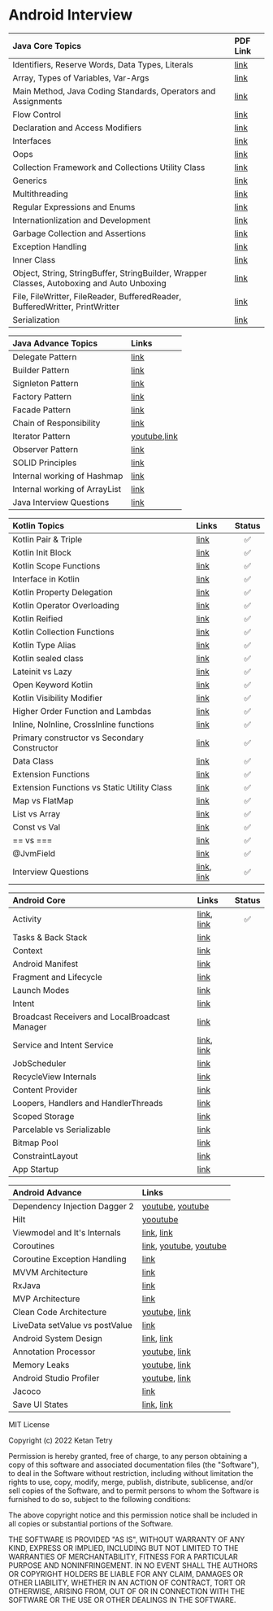 # Android Interview

 Java Core Topics | PDF Link
 :---------- | :-------
 Identifiers, Reserve Words, Data Types, Literals | [link](java/identifiers_keywords_datatypes_literals.pdf)
 Array, Types of Variables, Var-Args | [link](java/array_variables_varargs.pdf) |
 Main Method, Java Coding Standards, Operators and Assignments | [link](java/main_method_coding_standard_operators_assignments.pdf)
 Flow Control | [link](java/flow_control.pdf)
 Declaration and Access Modifiers | [link](java/declaration_access_modifiers.pdf)
 Interfaces | [link](java/interfaces.pdf)
 Oops | [link](java/oops.pdf)
 Collection Framework and Collections Utility Class | [link](java/collection_framework_collections_utility.pdf)
 Generics | [link](java/generics.pdf)
 Multithreading | [link](java/multithreading.pdf)
 Regular Expressions and Enums | [link](java/regular_expressions_enums.pdf)
 Internationlization and Development | [link](java/internationlization_development.pdf)
 Garbage Collection and Assertions | [link](java/garbage_collection_assertions.pdf)
 Exception Handling | [link](java/exception_handling.pdf)
 Inner Class | [link](java/inner_class.pdf)
 Object, String, StringBuffer, StringBuilder, Wrapper Classes, Autoboxing and Auto Unboxing | [link](java/object_string_stringbuffer_stringbuilder_wrapper_autoboxing.pdf)
 File, FileWritter, FileReader, BufferedReader, BufferedWritter, PrintWritter | [link](java/file_filereader_filewritter.pdf)
 Serialization | [link](java/serialization.pdf)

 Java Advance Topics | Links
 :------------------ | :----
 Delegate Pattern | [link](https://java-design-patterns.com/patterns/delegation/)
 Builder Pattern | [link](https://java-design-patterns.com/patterns/builder/)
 Signleton Pattern | [link](https://java-design-patterns.com/patterns/singleton/)
 Factory Pattern | [link](https://java-design-patterns.com/patterns/factory/)
 Facade Pattern | [link](https://java-design-patterns.com/patterns/facade/)
 Chain of Responsibility | [link](https://java-design-patterns.com/patterns/chain-of-responsibility/)
 Iterator Pattern | [youtube](https://www.youtube.com/watch?v=VKIzUuMdmag),[link](https://java-design-patterns.com/patterns/iterator)
 Observer Pattern | [link](https://java-design-patterns.com/patterns/observer)
 SOLID Principles | [link](https://medium.com/mindorks/solid-principles-explained-with-examples-79d1ce114ace)
 Internal working of Hashmap | [link](https://medium.com/javarevisited/internal-working-of-hashmap-in-java-97aeac3c7beb)
 Internal working of ArrayList | [link](https://javagoal.com/internal-working-of-arraylist-in-java/)
 Java Interview Questions | [link](https://github.com/learning-zone/java-interview-questions)

 Kotlin Topics | Links | Status
 :------------ | :---- | :----:
 Kotlin Pair & Triple | [link](https://blog.mindorks.com/pair-and-triple-in-kotlin/) | :white_check_mark:
 Kotlin Init Block | [link](https://blog.mindorks.com/understanding-init-block-in-kotlin/) | :white_check_mark:
 Kotlin Scope Functions | [link](https://blog.mindorks.com/using-scoped-functions-in-kotlin-let-run-with-also-apply/) | :white_check_mark:
 Interface in Kotlin | [link](https://blog.mindorks.com/kotlin-interfaces/) | :white_check_mark:
 Kotlin Property Delegation | [link](https://blog.mindorks.com/property-delegation-in-kotlin/) | :white_check_mark:
 Kotlin Operator Overloading | [link](https://blog.mindorks.com/operator-overloading-in-kotlin/) | :white_check_mark:
 Kotlin Reified | [link](https://blog.mindorks.com/what-are-reified-types-in-kotlin/) | :white_check_mark:
 Kotlin Collection Functions | [link](https://blog.mindorks.com/kotlin-collection-functions/) | :white_check_mark:
 Kotlin Type Alias | [link](https://blog.mindorks.com/type-aliases-in-kotlin/) | :white_check_mark:
 Kotlin sealed class | [link](https://blog.mindorks.com/learn-kotlin-sealed-classes) | :white_check_mark:
 Lateinit vs Lazy | [link](https://blog.mindorks.com/learn-kotlin-lateinit-vs-lazy) | :white_check_mark:
 Open Keyword Kotlin | [link](https://blog.mindorks.com/understanding-open-keyword-in-kotlin/) | :white_check_mark:
 Kotlin Visibility Modifier | [link](https://blog.mindorks.com/learn-kotlin-visibility-modifiers-private-protected-internal-public/) | :white_check_mark:
 Higher Order Function and Lambdas | [link](https://blog.mindorks.com/understanding-higher-order-functions-and-lambdas-in-kotlin) | :white_check_mark:
 Inline, NoInline, CrossInline functions | [link](https://blog.mindorks.com/understanding-inline-noinline-and-crossinline-in-kotlin) | :white_check_mark:
 Primary constructor vs Secondary Constructor | [link](https://blog.mindorks.com/primary-and-secondary-constructors-in-kotlin) | :white_check_mark:
 Data Class | [link](https://medium.com/kayvan-kaseb/kotlin-data-classes-dc8324d80543) | :white_check_mark:
 Extension Functions | [link](https://medium.com/mindorks/extension-function-in-kotlin-d52d1525550) | :white_check_mark:
 Extension Functions vs Static Utility Class | [link](https://blog.mindorks.com/extension-functions-vs-static-utility-class/) | :white_check_mark:
 Map vs FlatMap | [link](https://blog.mindorks.com/flatmap-vs-map-in-kotlin/) | :white_check_mark:
 List vs Array | [link](https://blog.mindorks.com/difference-between-list-and-array-types-in-kotlin/) | :white_check_mark:
 Const vs Val | [link](https://blog.mindorks.com/what-is-the-difference-between-const-and-val/) | :white_check_mark:
 == vs === | [link](https://amitshekhar.me/blog/structural-and-referential-equality-in-kotlin) | :white_check_mark:
 @JvmField | [link](https://amitshekhar.me/blog/jvmfield-annotation-in-kotlin) | :white_check_mark:
 Interview Questions | [link](https://gist.github.com/paulfranco/4453383cc6df064d03087ce7aa5a0c8c), [link](https://blog.mindorks.com/kotlin-android-interview-questions/) | :white_check_mark:

 Android Core | Links | Status
 :----------- | :---- | :----:
 Activity | [link](https://developer.android.com/guide/components/activities/intro-activities), [link](https://medium.com/@JoseAlcerreca/the-android-lifecycle-cheat-sheet-part-i-single-activities-e49fd3d202ab) | :white_check_mark:
 Tasks & Back Stack | [link](https://developer.android.com/guide/components/activities/tasks-and-back-stack)
 Context | [link](https://blog.mindorks.com/understanding-context-in-android-application-330913e32514)
 Android Manifest | [link](https://developer.android.com/guide/topics/manifest/manifest-intro)
 Fragment and Lifecycle | [link](https://blog.mindorks.com/android-fragments-and-its-lifecycle)
 Launch Modes | [link](https://medium.com/mindorks/android-launch-mode-787d28952959)
 Intent | [link](https://blog.mindorks.com/what-are-intents-in-android)
 Broadcast Receivers and LocalBroadcast Manager | [link](https://blog.mindorks.com/using-localbroadcastmanager-in-android)
 Service and Intent Service | [link](https://blog.mindorks.com/service-vs-intentservice-in-android), [link ](https://developer.android.com/develop/background-work/services)
 JobScheduler | [link](https://medium.com/@kiitvishal89/android-jobscheduler-schedule-your-jobs-like-a-master-cfa0d80e5f10)
 RecycleView Internals | [link](https://blog.mindorks.com/how-does-recyclerview-work-internally)
 Content Provider | [link](https://blog.mindorks.com/android-content-provider-in-kotlin)
 Loopers, Handlers and HandlerThreads | [link](https://blog.mindorks.com/android-core-looper-handler-and-handlerthread-bd54d69fe91a)
 Scoped Storage | [link](https://blog.mindorks.com/understanding-the-scoped-storage-in-android)
 Parcelable vs Serializable | [link](https://medium.com/android-news/parcelable-vs-serializable-6a2556d51538)
 Bitmap Pool | [link](https://blog.mindorks.com/how-to-use-bitmap-pool-in-android-56c71a55533c)
 ConstraintLayout | [link](https://medium.com/geekculture/android-constraintlayout-all-of-the-things-7b74ba9a366b)
 App Startup | [link](https://developer.android.com/topic/performance/vitals/launch-time)

 Android Advance | Links
 :-------------- | :---- 
 Dependency Injection Dagger 2 | [youtube](https://www.youtube.com/watch?v=DtzQkBp2M5M&list=PLRKyZvuMYSIPwjYw1bt_7u7nEwe6vATQd&ab_channel=CheezyCode), [youtube](https://youtube.com/playlist?list=PLuR1PJnGR-Ih-HXnGSpnqjdhdvqcwhfFU)
 Hilt | [yooutube](https://www.youtube.com/playlist?list=PLRKyZvuMYSIOSigPsU9_tbO0uDyaZ8Ycf)
 Viewmodel and It's Internals | [link](https://betterprogramming.pub/everything-to-understand-about-viewmodel-400e8e637a58), [link](https://blog.mindorks.com/android-viewmodels-under-the-hood)
 Coroutines | [link](https://blog.mindorks.com/mastering-kotlin-coroutines-in-android-step-by-step-guide), [youtube](https://www.youtube.com/playlist?list=PLRKyZvuMYSIN-P6oJDEu3zGLl5UQNvx9y), [youtube](https://www.youtube.com/watch?v=YrrUCSi72E8)
 Coroutine Exception Handling | [link](https://blog.mindorks.com/exception-handling-in-kotlin-coroutines/)
 MVVM Architecture | [link](https://blog.mindorks.com/mvvm-architecture-android-tutorial-for-beginners-step-by-step-guide)
 RxJava | [link](https://proandroiddev.com/exploring-rxjava-in-android-e52ed7ef32e2)
 MVP Architecture | [link](https://blog.mindorks.com/essential-guide-for-designing-your-android-app-architecture-mvp-part-1-74efaf1cda40)
 Clean Code Architecture | [youtube](https://www.youtube.com/watch?v=EF33KmyprEQ&t=2098s), [link](https://proandroiddev.com/clean-architecture-data-flow-dependency-rule-615ffdd79e29)
 LiveData setValue vs postValue | [link](https://blog.mindorks.com/livedata-setvalue-vs-postvalue-in-android)
 Android System Design | [link](https://proandroiddev.com/a-simple-framework-for-mobile-system-design-interviews-89f6f4134b84), [link](https://medium.com/geekculture/system-design-interview-for-mobile-engineers-ce712d6ac2c1)
 Annotation Processor | [youtube](https://www.youtube.com/watch?v=IPlDL4EsY08), [link](https://medium.com/@zuhayr.codes/annotation-processing-in-android-from-scratch-part-2-9a21172b5383)
 Memory Leaks | [youtube](https://www.youtube.com/watch?v=VvkRe9vP5Oc), [link](https://medium.com/make-android/memory-leak-in-android-avoid-upfront-or-fix-later-70b4c22fc2f0)
 Android Studio Profiler | [youtube](https://www.youtube.com/watch?v=LGVbpobV-Yg), [link](https://diyavijay.medium.com/android-memory-profiler-cdd11efa44b3)
 Jacoco | [link](https://blog.mindorks.com/generate-global-code-coverage-report-in-android-development-using-jacoco-plugin/)
 Save UI States | [link](https://developer.android.com/topic/libraries/architecture/saving-states), [link](https://medium.com/kayvan-kaseb/some-best-practices-for-saving-ui-states-in-android-development-1d4f253c6a14)

MIT License

Copyright (c) 2022 Ketan Tetry

Permission is hereby granted, free of charge, to any person obtaining a copy
of this software and associated documentation files (the "Software"), to deal
in the Software without restriction, including without limitation the rights
to use, copy, modify, merge, publish, distribute, sublicense, and/or sell
copies of the Software, and to permit persons to whom the Software is
furnished to do so, subject to the following conditions:

The above copyright notice and this permission notice shall be included in all
copies or substantial portions of the Software.

THE SOFTWARE IS PROVIDED "AS IS", WITHOUT WARRANTY OF ANY KIND, EXPRESS OR
IMPLIED, INCLUDING BUT NOT LIMITED TO THE WARRANTIES OF MERCHANTABILITY,
FITNESS FOR A PARTICULAR PURPOSE AND NONINFRINGEMENT. IN NO EVENT SHALL THE
AUTHORS OR COPYRIGHT HOLDERS BE LIABLE FOR ANY CLAIM, DAMAGES OR OTHER
LIABILITY, WHETHER IN AN ACTION OF CONTRACT, TORT OR OTHERWISE, ARISING FROM,
OUT OF OR IN CONNECTION WITH THE SOFTWARE OR THE USE OR OTHER DEALINGS IN THE
SOFTWARE.